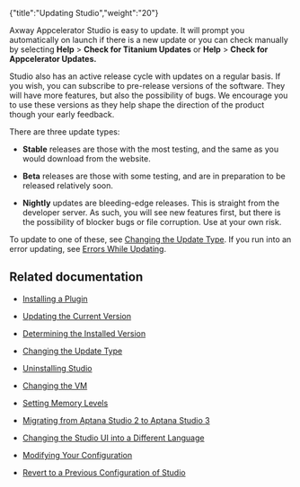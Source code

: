 {"title":"Updating Studio","weight":"20"} 

Axway Appcelerator Studio is easy to update. It will prompt you automatically on launch if there is a new update or you can check manually by selecting **Help** \> **Check for Titanium Updates** or **Help** \> **Check for Appcelerator Updates.**

Studio also has an active release cycle with updates on a regular basis. If you wish, you can subscribe to pre-release versions of the software. They will have more features, but also the possibility of bugs. We encourage you to use these versions as they help shape the direction of the product though your early feedback.

There are three update types:

*   **Stable** releases are those with the most testing, and the same as you would download from the website.
    
*   **Beta** releases are those with some testing, and are in preparation to be released relatively soon.
    
*   **Nightly** updates are bleeding-edge releases. This is straight from the developer server. As such, you will see new features first, but there is the possibility of blocker bugs or file corruption. Use at your own risk.
    

To update to one of these, see [Changing the Update Type](/docs/appc/Axway_Appcelerator_Studio/Axway_Appcelerator_Studio_Guide/Updating_Studio/Changing_the_Update_Type/). If you run into an error updating, see [Errors While Updating](/docs/appc/Axway_Appcelerator_Studio/Axway_Appcelerator_Studio_Guide/Studio_Troubleshooting/Errors_While_Updating/).

## Related documentation

*   [Installing a Plugin](/docs/appc/Axway_Appcelerator_Studio/Axway_Appcelerator_Studio_Guide/Updating_Studio/Installing_a_Plugin/)
    
*   [Updating the Current Version](/docs/appc/Axway_Appcelerator_Studio/Axway_Appcelerator_Studio_Guide/Updating_Studio/Updating_the_Current_Version/)
    
*   [Determining the Installed Version](/docs/appc/Axway_Appcelerator_Studio/Axway_Appcelerator_Studio_Guide/Updating_Studio/Determining_the_Installed_Version/)
    
*   [Changing the Update Type](/docs/appc/Axway_Appcelerator_Studio/Axway_Appcelerator_Studio_Guide/Updating_Studio/Changing_the_Update_Type/)
    
*   [Uninstalling Studio](/docs/appc/Axway_Appcelerator_Studio/Axway_Appcelerator_Studio_Guide/Updating_Studio/Uninstalling_Studio/)
    
*   [Changing the VM](/docs/appc/Axway_Appcelerator_Studio/Axway_Appcelerator_Studio_Guide/Updating_Studio/Changing_the_VM/)
    
*   [Setting Memory Levels](/docs/appc/Axway_Appcelerator_Studio/Axway_Appcelerator_Studio_Guide/Updating_Studio/Setting_Memory_Levels/)
    
*   [Migrating from Aptana Studio 2 to Aptana Studio 3](/docs/appc/Axway_Appcelerator_Studio/Axway_Appcelerator_Studio_Guide/Updating_Studio/Migrating_from_Aptana_Studio_2_to_Aptana_Studio_3/)
    
*   [Changing the Studio UI into a Different Language](/docs/appc/Axway_Appcelerator_Studio/Axway_Appcelerator_Studio_Guide/Updating_Studio/Changing_the_Studio_UI_into_a_Different_Language/)
    
*   [Modifying Your Configuration](/docs/appc/Axway_Appcelerator_Studio/Axway_Appcelerator_Studio_Guide/Updating_Studio/Modifying_Your_Configuration/)
    
*   [Revert to a Previous Configuration of Studio](/docs/appc/Axway_Appcelerator_Studio/Axway_Appcelerator_Studio_Guide/Updating_Studio/Revert_to_a_Previous_Configuration_of_Studio/)